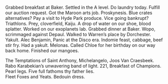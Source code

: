 Grabbed breakfast at Baker. Settled in the A level. Do laundry today. Fulfill our auction request. Got the Maroon arts job. Proskynesis. Blue crates alternatives? Pay a visit to Hyde Park produce. Vice going bankrupt? Triathlons. Prey, cloverfield, Kaiju. A drop of water on our shoe, blood splatter. Worked on our exoplanets lab. Grabbed dinner at Baker. Wopo, scrimmaged against Depaul. Walked to Warren’s place by Dorchester. Yakult. Alec Benjamin, Panic at the Disco era. Indomie feast, cabbage, beef stir fry. Had a yakult. Melonas. Called Chloe for her birthday on our way back home. Finished our mangoes. 

The Temptations of Saint Anthony, Michelangelo, Joos Van Craesbeek.  
Rabo Karabekian’s unwavering band of light. 221, Breakfast of Champions.  
Pearl legs. Five full fathoms thy father lies.  
Fleet Foxes and Yeats. Bedouin dress.